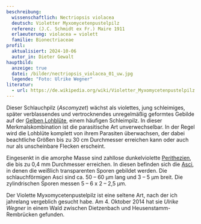 ```yaml
---
beschreibung:
  wissenschaftlich: Nectriopsis violacea
  deutsch: Violetter Myxomycetenpustelpilz
  referenz: (J.C. Schmidt ex Fr.) Maire 1911
  erlaeuterung: violacea = violett
  familie: Bionectriaceae
profil:
  aktualisiert: 2024-10-06
  autor_in: Dieter Gewalt
hauptbild:
  anzeige: true
  datei: /bilder/nectriopsis_violacea_01_uw.jpg
  legende: "Foto: Ulrike Wegner"
literatur:
  - url: https://de.wikipedia.org/wiki/Violetter_Myxomycetenpustelpilz
---
```

Dieser Schlauchpilz (*Ascomyzet*) wächst als violettes, jung schleimiges, später verblassendes und vertrocknendes unregelmäßig geformtes Gebilde auf der [Gelben Lohblüte](/pilze/fuligo-septica-gelbe-lohblüte), einem häufigen Schleimpilz. In dieser Merkmalskombination ist die parasitische  Art unverwechselbar. In der Regel wird die Lohblüte komplett von ihrem Parasiten überwachsen, der dabei beachtliche Größen bis zu 30 cm Durchmesser erreichen kann oder auch nur als unscheinbare Flecken erscheint.

Eingesenkt in die amorphe Masse sind zahllose dunkelviolette [Perithezien](Perithezien "Glossar"), die bis zu 0,4 mm Durchmesser erreichen. In diesen befinden sich die [Asci](Asci "Glossar"), in denen die weißlich transparenten Sporen gebildet werden. Die schlauchförmigen Asci sind ca. 50 – 60 µm lang und 3 – 5 µm breit. Die zylindrischen Sporen messen 5 – 6 x 2 – 2,5 µm.

Der Violette Myxomycetenpustelpilz ist eine seltene Art, nach der ich jahrelang vergeblich gesucht habe. Am 4. Oktober 2014 hat sie *Ulrike Wegner* in einem Wald zwischen Dietzenbach und Heusenstamm-Rembrücken gefunden.